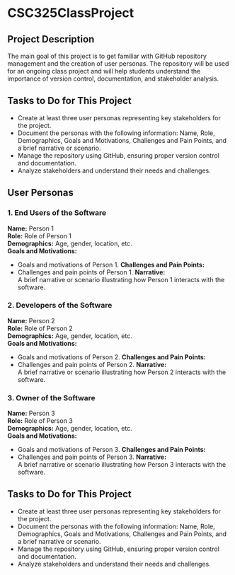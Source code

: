 # CSC325ClassProject

## Project Description

The main goal of this project is to get familiar with GitHub repository management and the creation of user personas. The repository will be used for an ongoing class project and will help students understand the importance of version control, documentation, and stakeholder analysis.

## Tasks to Do for This Project

- Create at least three user personas representing key stakeholders for the project.
- Document the personas with the following information: Name, Role, Demographics, Goals and Motivations, Challenges and Pain Points, and a brief narrative or scenario.
- Manage the repository using GitHub, ensuring proper version control and documentation.
- Analyze stakeholders and understand their needs and challenges.

## User Personas

### 1. End Users of the Software
**Name:** Person 1  
**Role:** Role of Person 1  
**Demographics:** Age, gender, location, etc.  
**Goals and Motivations:**  
- Goals and motivations of Person 1.
**Challenges and Pain Points:**  
- Challenges and pain points of Person 1.
**Narrative:**  
A brief narrative or scenario illustrating how Person 1 interacts with the software.

### 2. Developers of the Software
**Name:** Person 2  
**Role:** Role of Person 2  
**Demographics:** Age, gender, location, etc.  
**Goals and Motivations:**  
- Goals and motivations of Person 2.
**Challenges and Pain Points:**  
- Challenges and pain points of Person 2.
**Narrative:**  
A brief narrative or scenario illustrating how Person 2 interacts with the software.

### 3. Owner of the Software
**Name:** Person 3  
**Role:** Role of Person 3  
**Demographics:** Age, gender, location, etc.  
**Goals and Motivations:**  
- Goals and motivations of Person 3.
**Challenges and Pain Points:**  
- Challenges and pain points of Person 3.
**Narrative:**  
A brief narrative or scenario illustrating how Person 3 interacts with the software.

## Tasks to Do for This Project

- Create at least three user personas representing key stakeholders for the project.
- Document the personas with the following information: Name, Role, Demographics, Goals and Motivations, Challenges and Pain Points, and a brief narrative or scenario.
- Manage the repository using GitHub, ensuring proper version control and documentation.
- Analyze stakeholders and understand their needs and challenges.
